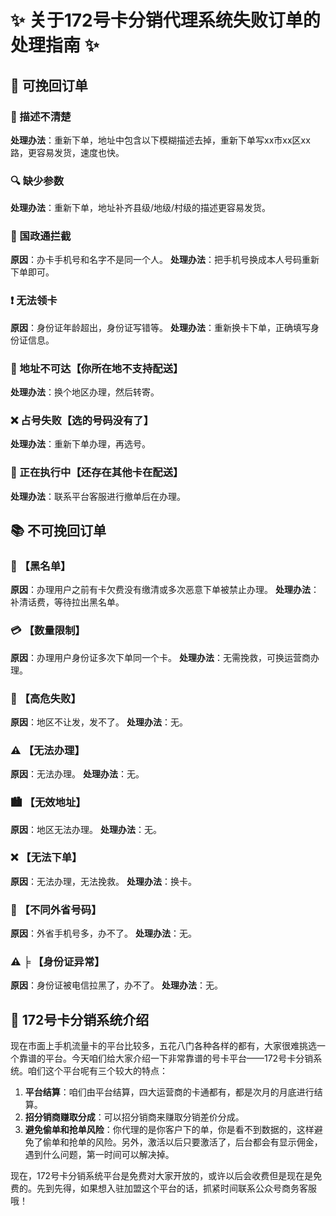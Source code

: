 # &#10024; 关于172号卡分销代理系统失败订单的处理指南 &#10024;

## &#128214; 可挽回订单

### &#128195; 描述不清楚
**处理办法**：重新下单，地址中包含以下模糊描述去掉，重新下单写xx市xx区xx路，更容易发货，速度也快。

### &#128269; 缺少参数
**处理办法**：重新下单，地址补齐县级/地级/村级的描述更容易发货。

### &#128683; 国政通拦截
**原因**：办卡手机号和名字不是同一个人。
**处理办法**：把手机号换成本人号码重新下单即可。

### &#10071; 无法领卡
**原因**：身份证年龄超出，身份证写错等。
**处理办法**：重新换卡下单，正确填写身份证信息。

### &#128695; 地址不可达【你所在地不支持配送】
**处理办法**：换个地区办理，然后转寄。

### &#10060; 占号失败【选的号码没有了】
**处理办法**：重新下单办理，再选号。

### &#128260; 正在执行中【还存在其他卡在配送】
**处理办法**：联系平台客服进行撤单后在办理。

## &#128218; 不可挽回订单

### &#128683; 【黑名单】
**原因**：办理用户之前有卡欠费没有缴清或多次恶意下单被禁止办理。
**处理办法**：补清话费，等待拉出黑名单。

### &#128179; 【数量限制】
**原因**：办理用户身份证多次下单同一个卡。
**处理办法**：无需挽救，可换运营商办理。

### &#128680; 【高危失败】
**原因**：地区不让发，发不了。
**处理办法**：无。

### &#9888;️ 【无法办理】
**原因**：无法办理。
**处理办法**：无。

### &#127961;️ 【无效地址】
**原因**：地区无法办理。
**处理办法**：无。

### &#10060; 【无法下单】
**原因**：无法办理，无法挽救。
**处理办法**：换卡。

### &#128241; 【不同外省号码】
**原因**：外省手机号多，办不了。
**处理办法**：无。

### &#9888;️ ‍╞ 【身份证异常】
**原因**：身份证被电信拉黑了，办不了。
**处理办法**：无。

## &#128640; 172号卡分销系统介绍
现在市面上手机流量卡的平台比较多，五花八门各种各样的都有，大家很难挑选一个靠谱的平台。今天咱们给大家介绍一下非常靠谱的号卡平台——172号卡分销系统。咱们这个平台呢有三个较大的特点：

1. **平台结算**：咱们由平台结算，四大运营商的卡通都有，都是次月的月底进行结算。
2. **招分销商赚取分成**：可以招分销商来赚取分销差价分成。
3. **避免偷单和抢单风险**：你代理的是你客户下的单，你是看不到数据的，这样避免了偷单和抢单的风险。另外，激活以后只要激活了，后台都会有显示佣金，遇到什么问题，第一时间可以解决掉。

现在，172号卡分销系统平台是免费对大家开放的，或许以后会收费但是现在是免费的。先到先得，如果想入驻加盟这个平台的话，抓紧时间联系公众号商务客服哦！